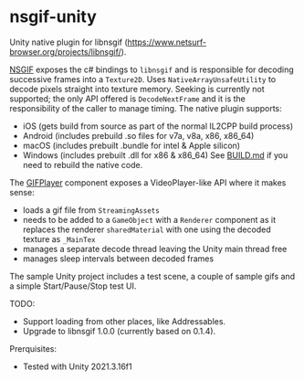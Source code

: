 # nsgif-unity

Unity native plugin for libnsgif (https://www.netsurf-browser.org/projects/libnsgif/).

[NSGIF](Assets/NSGIF/NSGIF.cs) exposes the c# bindings to `libnsgif` and is responsible for decoding successive frames into a `Texture2D`. Uses `NativeArrayUnsafeUtility` to decode pixels straight into texture memory. Seeking is currently not supported; the only API offered is `DecodeNextFrame` and it is the responsibility of the caller to manage timing. The native plugin supports:
* iOS (gets build from source as part of the normal IL2CPP build process)
* Android (includes prebuild .so files for v7a, v8a, x86, x86_64)
* macOS (includes prebuilt .bundle for intel & Apple silicon)
* Windows (includes prebuilt .dll for x86 & x86_64)
See [BUILD.md](BUILD.md) if you need to rebuild the native code.

The [GIFPlayer](Assets/NSGIF/GIFPlayer.cs) component exposes a VideoPlayer-like API where it makes sense:
* loads a gif file from `StreamingAssets`
* needs to be added to a `GameObject` with a `Renderer` component as it replaces the renderer `sharedMaterial` with one using the decoded texture as `_MainTex`
* manages a separate decode thread leaving the Unity main thread free
* manages sleep intervals between decoded frames

The sample Unity project includes a test scene, a couple of sample gifs and a simple Start/Pause/Stop test UI.

TODO:
* Support loading from other places, like Addressables.
* Upgrade to libnsgif 1.0.0 (currently based on 0.1.4).

Prerquisites:
* Tested with Unity 2021.3.16f1
